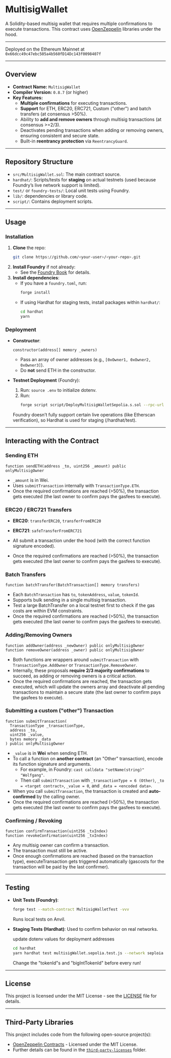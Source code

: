 # MultisigWallet

A Solidity-based multisig wallet that requires multiple confirmations to execute transactions. This contract uses [OpenZeppelin](https://github.com/OpenZeppelin/openzeppelin-contracts) libraries under the hood.

---

Deployed on the Ethereum Mainnet at `0x66dcc49c47ebc505a4b560fD14Dc143f0098407f`

---

## Overview

- **Contract Name:** `MultisigWallet`  
- **Compiler Version:** `0.8.7` (or higher)
- **Key Features:**
  - **Multiple confirmations** for executing transactions.
  - **Support** for ETH, ERC20, ERC721, Custom ("other") and batch transfers (at consensus >50%).
  - Ability to **add and remove owners** through multisig transactions (at consensus >=2/3).
  - Deactivates pending transactions when adding or removing owners, ensuring consistent and secure state.
  - Built-in **reentrancy protection** via `ReentrancyGuard`.

---

## Repository Structure

- `src/MultisigWallet.sol`: The main contract source.
- `hardhat/`: Scripts/tests for **staging** on actual testnets (used because Foundry’s live network support is limited).
- `test/` or `foundry-tests/`: Local unit tests using Foundry.
- `lib/`: dependencies or library code.
- `script/`: Contains deployment scripts.

---

## Usage

### Installation

1. **Clone** the repo:
   ```bash
   git clone https://github.com/<your-user>/<your-repo>.git
   ```
2. **Install Foundry** if not already:
   - See the [Foundry Book](https://book.getfoundry.sh/getting-started/installation.html) for details.
3. **Install dependencies**:
   - If you have a `foundry.toml`, run:
     ```bash
     forge install
     ```
   - If using Hardhat for staging tests, install packages within `hardhat/`:
     ```bash
     cd hardhat
     yarn
     ```

### Deployment

- **Constructor**:
  ```solidity
  constructor(address[] memory _owners)
  ```
  - Pass an array of owner addresses (e.g., `[0xOwner1, 0xOwner2, 0xOwner3]`).
  - Do **not** send ETH in the constructor.


- **Testnet Deployment** (Foundry):
  1. Run: `source .env` to initialize dotenv.
  2. Run:
     ```bash
     forge script script/DeployMultisigWalletSepolia.s.sol --rpc-url $SEPOLIA_RPC_URL --broadcast --etherscan-api-key $ETHERSCAN_API_KEY --verify --account <Keystore ERC-2335 account Name> --sender <Keystore ERC-2335 public key>
     ```
  Foundry doesn’t fully support certain live operations (like Etherscan verification), so Hardhat is used for staging (/hardhat/test).

---

## Interacting with the Contract

### Sending ETH

```solidity
function sendETH(address _to, uint256 _amount) public onlyMultisigOwner
```

- `_amount` is in Wei.
- Uses `submitTransaction` internally with `TransactionType.ETH`.
- Once the required confirmations are reached (>50%), the transaction gets executed (the last owner to confirm pays the gasfees to execute).

### ERC20 / ERC721 Transfers

- **ERC20**: `transferERC20`, `transferFromERC20`
- **ERC721**: `safeTransferFromERC721`

- All submit a transaction under the hood (with the correct function signature encoded).
- Once the required confirmations are reached (>50%), the transaction gets executed (the last owner to confirm pays the gasfees to execute).

### Batch Transfers

```solidity
function batchTransfer(BatchTransaction[] memory transfers)
```

- Each `BatchTransaction` has `to`, `tokenAddress`, `value`, `tokenId`.
- Supports bulk sending in a single multisig transaction.
- Test a large BatchTransfer on a local testnet first to check if the gas costs are within EVM constraints.
- Once the required confirmations are reached (>50%), the transaction gets executed (the last owner to confirm pays the gasfees to execute).

### Adding/Removing Owners

```solidity
function addOwner(address _newOwner) public onlyMultisigOwner
function removeOwner(address _owner) public onlyMultisigOwner
```

- Both functions are wrappers around `submitTransaction` with `TransactionType.AddOwner` or `TransactionType.RemoveOwner`.
- Internally, these proposals **require 2/3 majority confirmations** to succeed, as adding or removing owners is a critical action.
- Once the required confirmations are reached, the transaction gets executed, which will update the owners array and deactivate all pending transactions to maintain a secure state (the last owner to confirm pays the gasfees to execute).

### Submitting a custom ("other") Transaction

```solidity
function submitTransaction(
  TransactionType _transactionType,
  address _to,
  uint256 _value,
  bytes memory _data
) public onlyMultisigOwner
```

- `_value` is in **Wei** when sending ETH.
- To call a function on **another contract** (an "Other" transaction), encode its function signature and arguments.
  - For example, in Foundry: `cast calldata "setName(string)" "Wolfgang"`.
  - Then call `submitTransaction` with `_transactionType = 6 (Other)`, `_to = <target contract>`, `_value = 0`, and `_data = <encoded data>`.
- When you call `submitTransaction`, the transaction is created and **auto-confirmed** by the calling owner.
- Once the required confirmations are reached (>50%), the transaction gets executed (the last owner to confirm pays the gasfees to execute).

### Confirming / Revoking

```solidity
function confirmTransaction(uint256 _txIndex)
function revokeConfirmation(uint256 _txIndex)
```

- Any multisig owner can confirm a transaction.
- The transaction must still be active.
- Once enough confirmations are reached (based on the transaction type), executeTransaction gets triggered automatically (gascosts for the transaction will be paid by the last confirmer).

---

## Testing

- **Unit Tests (Foundry)**:
   ```bash
  forge test --match-contract MultisigWalletTest -vvv
  ```
  Runs local tests on Anvil.

- **Staging Tests (Hardhat)**:
  Used to confirm behavior on real networks.

  update dotenv values for deployment addresses

  ```bash
  cd hardhat
  yarn hardhat test multisigWallet.sepolia.test.js --network seploia
  ```
  
  Change the "tokenId"s and "bigIntTokenId" before every run!

---

## License

This project is licensed under the MIT License - see the [LICENSE](../LICENSE) file for details.

---

## Third-Party Libraries

This project includes code from the following open-source project(s):

- [OpenZeppelin Contracts](https://github.com/OpenZeppelin/openzeppelin-contracts) - Licensed under the MIT License.  
- Further details can be found in the [`third-party-licenses`](../third-party-licenses) folder.

